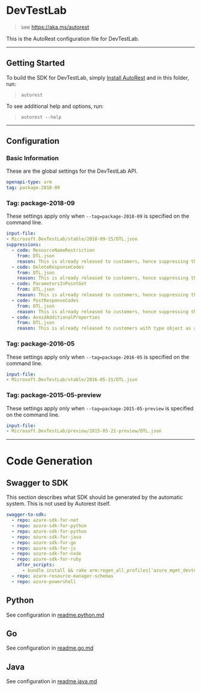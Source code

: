 # DevTestLab

> see https://aka.ms/autorest

This is the AutoRest configuration file for DevTestLab.



---
## Getting Started
To build the SDK for DevTestLab, simply [Install AutoRest](https://aka.ms/autorest/install) and in this folder, run:

> `autorest`

To see additional help and options, run:

> `autorest --help`
---

## Configuration



### Basic Information
These are the global settings for the DevTestLab API.

``` yaml
openapi-type: arm
tag: package-2018-09
```


### Tag: package-2018-09

These settings apply only when `--tag=package-2018-09` is specified on the command line.

``` yaml $(tag) == 'package-2018-09'
input-file:
- Microsoft.DevTestLab/stable/2018-09-15/DTL.json
suppressions:
  - code: ResourceNameRestriction
    from: DTL.json
    reason: This is already released to customers, hence suppressing the rule for compatibility
  - code: DeleteResponseCodes
    from: DTL.json
    reason: This is already released to customers, hence suppressing the rule for compatibility
  - code: ParametersInPointGet
    from: DTL.json
    reason: This is already released to customers, hence suppressing the rule for compatibility
  - code: PostResponseCodes
    from: DTL.json
    reason: This is already released to customers, hence suppressing the rule for compatibility
  - code: AvoidAdditionalProperties
    from: DTL.json
    reason: This is already released to customers with type object as a parameter, hence suppressing the rule for compatibility
```

### Tag: package-2016-05

These settings apply only when `--tag=package-2016-05` is specified on the command line.

``` yaml $(tag) == 'package-2016-05'
input-file:
- Microsoft.DevTestLab/stable/2016-05-15/DTL.json
```

### Tag: package-2015-05-preview

These settings apply only when `--tag=package-2015-05-preview` is specified on the command line.

``` yaml $(tag) == 'package-2015-05-preview'
input-file:
- Microsoft.DevTestLab/preview/2015-05-21-preview/DTL.json
```


---
# Code Generation


## Swagger to SDK

This section describes what SDK should be generated by the automatic system.
This is not used by Autorest itself.

``` yaml $(swagger-to-sdk)
swagger-to-sdk:
  - repo: azure-sdk-for-net
  - repo: azure-sdk-for-python
  - repo: azure-sdk-for-python
  - repo: azure-sdk-for-java
  - repo: azure-sdk-for-go
  - repo: azure-sdk-for-js
  - repo: azure-sdk-for-node
  - repo: azure-sdk-for-ruby
    after_scripts:
      - bundle install && rake arm:regen_all_profiles['azure_mgmt_devtestlabs']
  - repo: azure-resource-manager-schemas
  - repo: azure-powershell
```


## Python

See configuration in [readme.python.md](./readme.python.md)

## Go

See configuration in [readme.go.md](./readme.go.md)

## Java

See configuration in [readme.java.md](./readme.java.md)



